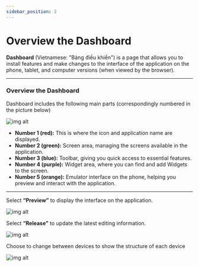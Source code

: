 ```yaml
---
sidebar_position: 2
---
```


# Overview the Dashboard

**Dashboard** (Vietnamese: "Bảng điều khiển") is a page that allows you to install features and make changes to the interface of the application on the phone, tablet, and computer versions (when viewed by the browser).

---

### Overview the Dashboard

Dashboard includes the following main parts (correspondingly numbered in the picture below)

![img alt](/img/create-app/dashboard/200514-lam-quen-voi-dashboard-01.jpeg)

- **Number 1 (red):** This is where the icon and application name are displayed.
- **Number 2 (green):** Screen area, managing the screens available in the application.
- **Number 3 (blue):** Toolbar, giving you quick access to essential features.
- **Number 4 (purple):** Widget area, where you can find and add Widgets to the screen.
- **Number 5 (orange):** Emulator interface on the phone, helping you preview and interact with the application.

---

Select **“Preview”** to display the interface on the application.


![img alt](/img/create-app/dashboard/200514-lam-quen-voi-dashboard-10.jpg)

Select **“Release”** to update the latest editing information.

![img alt](/img/create-app/dashboard/200514-lam-quen-voi-dashboard-11.jpg)

Choose to change between devices to show the structure of each device

![img alt](/img/create-app/dashboard/200514-lam-quen-voi-dashboard-12.jpg)


